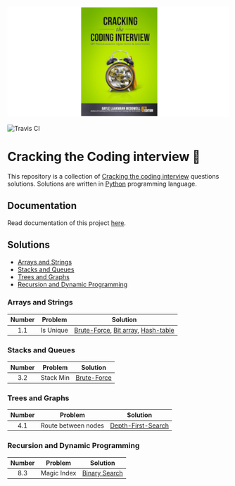 ![Cracking the Coding Interview](assets/images/cracking_the_coding_interview.png)

![Travis CI][travis_ci]

# Cracking the Coding interview 📔

This repository is a collection of [Cracking the coding
interview][cracking_the_coding_interview] questions solutions.  Solutions are
written in [Python][python] programming language.


## Documentation

Read documentation of this project [here](docs/index.md).


## Solutions

* [Arrays and Strings](#arrays-and-strings)
* [Stacks and Queues](#stacks-and-queues)
* [Trees and Graphs](#trees-and-graphs)
* [Recursion and Dynamic Programming](#recursion-and-dynamic-programming)


### Arrays and Strings

| Number | Problem                  | Solution                                                                                 |
|:------:|:------------------------:|:----------------------------------------------------------------------------------------:|
| 1.1    | Is Unique                | [Brute-Force][1_1_brute_force], [Bit array][1_1_bit_array], [Hash-table][1_1_hash_table] |

### Stacks and Queues

| Number | Problem                  | Solution                                                                                 |
|:------:|:------------------------:|:----------------------------------------------------------------------------------------:|
| 3.2    | Stack Min                | [Brute-Force][3_2_brute_force]                                                           |

### Trees and Graphs

| Number | Problem                  | Solution                                                                                 |
|:------:|:------------------------:|:----------------------------------------------------------------------------------------:|
| 4.1    | Route between nodes      | [Depth-First-Search][4_1_dfs]                                                            |

### Recursion and Dynamic Programming

| Number | Problem                  | Solution                                                                                 |
|:------:|:------------------------:|:----------------------------------------------------------------------------------------:|
| 8.3    | Magic Index              | [Binary Search][8_3_binary_search]                                                       |


[cracking_the_coding_interview]: https://www.amazon.com/Cracking-Coding-Interview-Programming-Questions/dp/0984782850
[python]: https://python.org
[travis_ci]: https://travis-ci.com/ultimatecoder/cracking_the_coding_interview.svg?branch=master
[1_1_brute_force]: solutions/arrays_and_strings/is_unique.py#L40
[1_1_bit_array]: solutions/arrays_and_strings/is_unique.py#L66
[1_1_hash_table]: solutions/arrays_and_strings/is_unique.py#L109
[3_2_brute_force]: solutions/stacks_and_queues/stack_min.py#L12
[4_1_dfs]: solutions/trees_and_graphs/route_between_nodes.py#L12
[8_3_binary_search]: solutions/recursion_and_dynamic_programming/magic_index.py#L16
